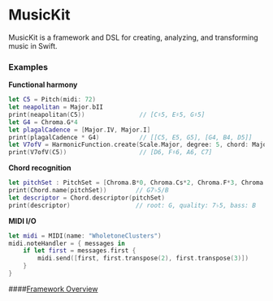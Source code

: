 # MusicKit

MusicKit is a framework and DSL for creating, analyzing, and transforming music in Swift.

### Examples

**Functional harmony**
```swift
let C5 = Pitch(midi: 72)
let neapolitan = Major.bII
print(neapolitan(C5))               // [C♯5, E♯5, G♯5]
let G4 = Chroma.G*4
let plagalCadence = [Major.IV, Major.I]
print(plagalCadence * G4)           // [[C5, E5, G5], [G4, B4, D5]]
let V7ofV = HarmonicFunction.create(Scale.Major, degree: 5, chord: Major.V7)
print(V7ofV(C5))                    // [D6, F♯6, A6, C7]
```

**Chord recognition**
```swift
let pitchSet : PitchSet = [Chroma.B*0, Chroma.Cs*2, Chroma.F*3, Chroma.G*4]
print(Chord.name(pitchSet))        // G7♭5/B
let descriptor = Chord.descriptor(pitchSet)
print(descriptor)                  // root: G, quality: 7♭5, bass: B
```

**MIDI I/O**
```swift
let midi = MIDI(name: "WholetoneClusters")
midi.noteHandler = { messages in
    if let first = messages.first {
        midi.send([first, first.transpose(2), first.transpose(3)])
    }
}
```

####[Framework Overview](/Documentation/FrameworkOverview.md)

